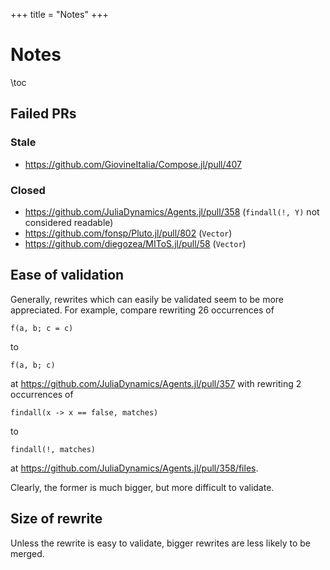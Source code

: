 +++
title = "Notes"
+++

# Notes

\toc

## Failed PRs

### Stale
- <https://github.com/GiovineItalia/Compose.jl/pull/407>

### Closed
- <https://github.com/JuliaDynamics/Agents.jl/pull/358> (`findall(!, Y)` not considered readable)
- <https://github.com/fonsp/Pluto.jl/pull/802> (`Vector`)
- <https://github.com/diegozea/MIToS.jl/pull/58> (`Vector`)

## Ease of validation

Generally, rewrites which can easily be validated seem to be more appreciated.
For example, compare rewriting 26 occurrences of 
```
f(a, b; c = c)
```
to
```
f(a, b; c)
```
at <https://github.com/JuliaDynamics/Agents.jl/pull/357> with rewriting 2 occurrences of
```
findall(x -> x == false, matches)
```
to
```
findall(!, matches)
```
at <https://github.com/JuliaDynamics/Agents.jl/pull/358/files>.

Clearly, the former is much bigger, but more difficult to validate.

## Size of rewrite

Unless the rewrite is easy to validate, bigger rewrites are less likely to be merged.

